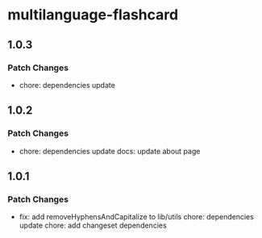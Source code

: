 # multilanguage-flashcard

## 1.0.3

### Patch Changes

- chore: dependencies update

## 1.0.2

### Patch Changes

- chore: dependencies update
  docs: update about page

## 1.0.1

### Patch Changes

- fix: add removeHyphensAndCapitalize to lib/utils
  chore: dependencies update
  chore: add changeset dependencies
